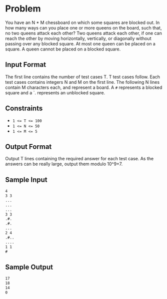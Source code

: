 # Problem

You have an N * M chessboard on which some squares are blocked out. In how many ways can you place one or more queens on the board, such that, no two queens attack each other? Two queens attack each other, if one can reach the other by moving horizontally, vertically, or diagonally without passing over any blocked square. At most one queen can be placed on a square. A queen cannot be placed on a blocked square.

## Input Format

The first line contains the number of test cases T. T test cases follow. Each test cases contains integers N and M on the first line. The following N lines contain M characters each, and represent a board. A `#` represents a blocked square and a `. represents an unblocked square.

## Constraints

- `1 <= T <= 100`
- `1 <= N <= 50`
- `1 <= M <= 5`

## Output Format

Output T lines containing the required answer for each test case. As the answers can be really large, output them modulo 10^9+7.

## Sample Input

```txt
4
3 3
...
...
...
3 3
.#.
.#.
...
2 4
.#..
....
1 1
#
```

## Sample Output

```txt
17
18
14
0
```
